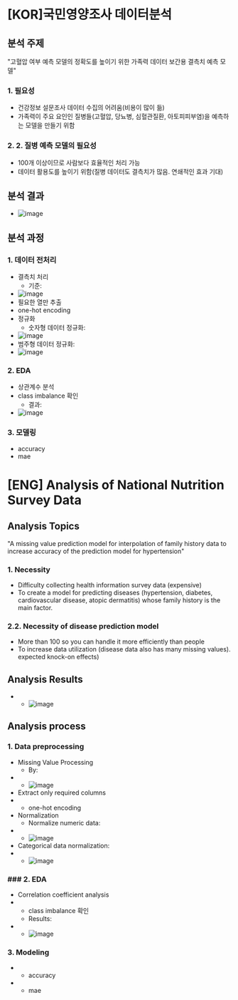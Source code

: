 # [KOR]국민영양조사 데이터분석

## 분석 주제
"고혈압 여부 예측 모델의 정확도를 높이기 위한 가족력 데이터 보간용 결측치 예측 모델"
### 1. 필요성
- 건강정보 설문조사 데이터 수집의 어려움(비용이 많이 듦)
- 가족력이 주요 요인인 질병들(고혈압, 당뇨병, 심혈관질환, 아토피피부염)을 예측하는 모델을 만들기 위함
### 2. 2. 질병 예측 모델의 필요성
- 100개 이상이므로 사람보다 효율적인 처리 가능
- 데이터 활용도를 높이기 위함(질병 데이터도 결측치가 많음. 연쇄적인 효과 기대)
## 분석 결과
- ![image](https://user-images.githubusercontent.com/106477624/219936461-4d6f44b7-5055-46fd-a933-7735e6b0d20e.png)

## 분석 과정
### 1. 데이터 전처리
- 결측치 처리
  - 기준: 
- ![image](https://user-images.githubusercontent.com/106477624/219936744-dabc3a99-217f-4839-b096-41dba408ce58.png)
- 필요한 열만 추출
- one-hot encoding
- 정규화
  - 숫자형 데이터 정규화: 
 - ![image](https://user-images.githubusercontent.com/106477624/219936751-56459fa3-7b41-42f7-b449-16083d7837c6.png)
  - 범주형 데이터 정규화: 
 - ![image](https://user-images.githubusercontent.com/106477624/219936764-43c29020-9530-4f68-93af-9a26c1807d04.png)
### 2. EDA
- 상관계수 분석
- class imbalance 확인
  - 결과: 
- ![image](https://user-images.githubusercontent.com/106477624/219936778-7b324238-d070-4ac8-bbd4-845362d447c9.png)

### 3. 모델링
- accuracy
- mae

# [ENG] Analysis of National Nutrition Survey Data

## Analysis Topics
"A missing value prediction model for interpolation of family history data to increase accuracy of the prediction model for hypertension"
### 1. Necessity
- Difficulty collecting health information survey data (expensive)
- To create a model for predicting diseases (hypertension, diabetes, cardiovascular disease, atopic dermatitis) whose family history is the main factor.
### 2.2. Necessity of disease prediction model
- More than 100 so you can handle it more efficiently than people
- To increase data utilization (disease data also has many missing values). expected knock-on effects)
## Analysis Results
- - ![image](https://user-images.githubusercontent.com/106477624/219936461-4d6f44b7-5055-46fd-a933-7735e6b0d20e.png)

## Analysis process
### 1. Data preprocessing
- Missing Value Processing
  - By: 
- - ![image](https://user-images.githubusercontent.com/106477624/219936744-dabc3a99-217f-4839-b096-41dba408ce58.png)
- Extract only required columns
- - one-hot encoding
- Normalization
  - Normalize numeric data: 
 - - ![image](https://user-images.githubusercontent.com/106477624/219936751-56459fa3-7b41-42f7-b449-16083d7837c6.png)
  - Categorical data normalization: 
 - - ![image](https://user-images.githubusercontent.com/106477624/219936764-43c29020-9530-4f68-93af-9a26c1807d04.png)
### ### 2. EDA
- Correlation coefficient analysis
- - class imbalance 확인
  - Results: 
- - ![image](https://user-images.githubusercontent.com/106477624/219936778-7b324238-d070-4ac8-bbd4-845362d447c9.png)

### 3. Modeling
- - accuracy
- - mae
